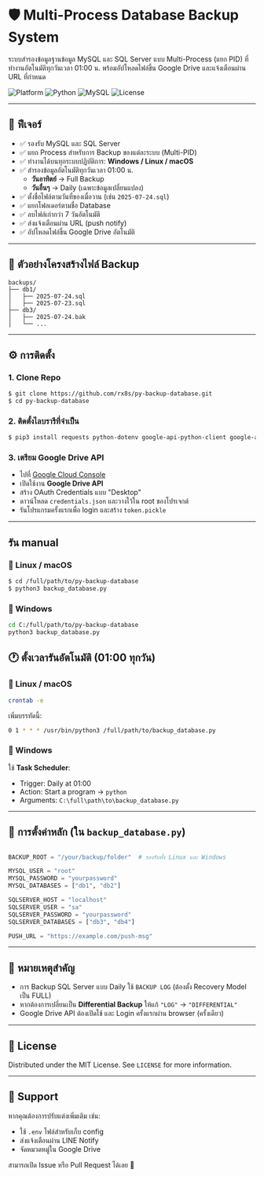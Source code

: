 # 🛡️ Multi-Process Database Backup System

ระบบสำรองข้อมูลฐานข้อมูล MySQL และ SQL Server แบบ Multi-Process (แยก PID) ที่ทำงานอัตโนมัติทุกวันเวลา 01:00 น. พร้อมอัปโหลดไฟล์ขึ้น Google Drive และแจ้งเตือนผ่าน URL ที่กำหนด

![Platform](https://img.shields.io/badge/platform-Windows%20%7C%20Linux%20%7C%20macOS-blue)
![Python](https://img.shields.io/badge/python-3.7%2B-green)
![MySQL](https://img.shields.io/badge/Database-MariaDB%20%7C%20MySQL%20%7C%20SQL_Server-yellow)
![License](https://img.shields.io/badge/license-MIT-brightgreen)

---

## 🚀 ฟีเจอร์

- ✅ รองรับ MySQL และ SQL Server
- ✅ แยก Process สำหรับการ Backup ของแต่ละระบบ (Multi-PID)
- ✅ ทำงานได้บนทุกระบบปฏิบัติการ: **Windows / Linux / macOS**
- ✅ สำรองข้อมูลอัตโนมัติทุกวันเวลา 01:00 น.
  - **วันอาทิตย์** → Full Backup
  - **วันอื่นๆ** → Daily (เฉพาะข้อมูลเปลี่ยนแปลง)
- ✅ ตั้งชื่อไฟล์ตามวันที่ของเมื่อวาน (เช่น `2025-07-24.sql`)
- ✅ แยกโฟลเดอร์ตามชื่อ Database
- ✅ ลบไฟล์เก่ากว่า 7 วันอัตโนมัติ
- ✅ ส่งแจ้งเตือนผ่าน URL (push notify)
- ✅ อัปโหลดไฟล์ขึ้น Google Drive อัตโนมัติ

---

## 📂 ตัวอย่างโครงสร้างไฟล์ Backup

```
backups/
├── db1/
│   ├── 2025-07-24.sql
│   ├── 2025-07-23.sql
├── db3/
│   ├── 2025-07-24.bak
│   └── ...
```

---

## ⚙️ การติดตั้ง

### 1. Clone Repo

```bash
$ git clone https://github.com/rx8s/py-backup-database.git
$ cd py-backup-database
```

### 2. ติดตั้งไลบรารีที่จำเป็น

```bash
$ pip3 install requests python-dotenv google-api-python-client google-auth-httplib2 google-auth-oauthlib
```
### 3. เตรียม Google Drive API

- ไปที่ [Google Cloud Console](https://console.cloud.google.com/)
- เปิดใช้งาน **Google Drive API**
- สร้าง OAuth Credentials แบบ "Desktop"
- ดาวน์โหลด `credentials.json` และวางไว้ใน root ของโปรเจกต์
- รันโปรแกรมครั้งแรกเพื่อ login และสร้าง `token.pickle`

---

## รัน manual
### 📌 Linux / macOS
```bash
$ cd /full/path/to/py-backup-database
$ python3 backup_database.py
```

### 📌 Windows
```bash
cd C:/full/path/to/py-backup-database
python3 backup_database.py
```


## 🕐 ตั้งเวลารันอัตโนมัติ (01:00 ทุกวัน)

### 📌 Linux / macOS

```bash
crontab -e
```

เพิ่มบรรทัดนี้:

```bash
0 1 * * * /usr/bin/python3 /full/path/to/backup_database.py
```

### 📌 Windows

ใช้ **Task Scheduler**:
- Trigger: Daily at 01:00
- Action: Start a program → `python`
- Arguments: `C:\full\path\to\backup_database.py`

---

## 🔧 การตั้งค่าหลัก (ใน `backup_database.py`)

```python

BACKUP_ROOT = "/your/backup/folder"  # รองรับทั้ง Linux และ Windows

MYSQL_USER = "root"
MYSQL_PASSWORD = "yourpassword"
MYSQL_DATABASES = ["db1", "db2"]

SQLSERVER_HOST = "localhost"
SQLSERVER_USER = "sa"
SQLSERVER_PASSWORD = "yourpassword"
SQLSERVER_DATABASES = ["db3", "db4"]

PUSH_URL = "https://example.com/push-msg"

```

---

## 🧠 หมายเหตุสำคัญ

- การ Backup SQL Server แบบ Daily ใช้ `BACKUP LOG` (ต้องตั้ง Recovery Model เป็น FULL)
- หากต้องการเปลี่ยนเป็น **Differential Backup** ให้แก้ `"LOG"` → `"DIFFERENTIAL"`
- Google Drive API ต้องเปิดใช้ และ Login ครั้งแรกผ่าน browser (ครั้งเดียว)

---

## 📜 License

Distributed under the MIT License. See `LICENSE` for more information.

---

## 🙋 Support

หากคุณต้องการปรับแต่งเพิ่มเติม เช่น:
- ใช้ `.env` ไฟล์สำหรับเก็บ config
- ส่งแจ้งเตือนผ่าน LINE Notify
- จัดหมวดหมู่ใน Google Drive

สามารถเปิด Issue หรือ Pull Request ได้เลย 🙌
